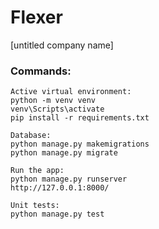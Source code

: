 # Flexer

[untitled company name]

### Commands:

```
Active virtual environment:
python -m venv venv
venv\Scripts\activate
pip install -r requirements.txt

Database:
python manage.py makemigrations
python manage.py migrate

Run the app:
python manage.py runserver
http://127.0.0.1:8000/

Unit tests:
python manage.py test
```
